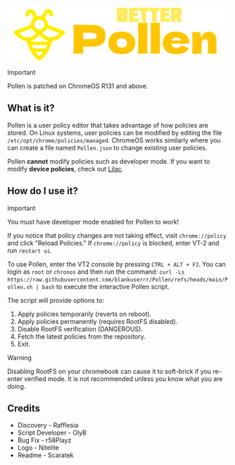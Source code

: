 ![Pollen](/Pollen.png)

>[!IMPORTANT]
>Pollen is patched on ChromeOS R131 and above. <br />
<!--
>Patches: <br />
>https://chromiumdash.appspot.com/commit/313936b9fe8c343841378ffe5f33ad34de3bb3b7 <br />
>https://chromium-review.googlesource.com/c/chromium/src/+/5258257
-->

## What is it?
Pollen is a user policy editor that takes advantage of how policies are stored. On Linux systems, user policies can be modified by editing the file `/etc/opt/chrome/policies/managed`. ChromeOS works similarly where you can create a file named `Pollen.json` to change existing user policies.

Pollen **cannot** modify policies such as developer mode. If you want to modify **device policies**, check out [Lilac](https://github.com/mercuryworkshop/lilac).

## How do I use it?
> [!IMPORTANT]
>You must have developer mode enabled for Pollen to work!

If you notice that policy changes are not taking effect, visit `chrome://policy` and click "Reload Policies." If `chrome://policy` is blocked, enter VT-2 and run `restart ui`.

[//]: # (CHANGE THIS LINK IF MERGING/FORKING)
To use Pollen, enter the VT2 console by pressing `CTRL + ALT + F2`. You can login as `root` or `chronos` and then run the command: `curl -Ls https://raw.githubusercontent.com/blankuserrr/Pollen/refs/heads/main/Pollen.sh | bash` to execute the interactive Pollen script.

The script will provide options to:
1.  Apply policies temporarily (reverts on reboot).
2.  Apply policies permanently (requires RootFS disabled).
3.  Disable RootFS verification (DANGEROUS).
4.  Fetch the latest policies from the repository.
5.  Exit.

> [!WARNING]
> Disabling RootFS on your chromebook can cause it to soft-brick if you re-enter verified mode. It is not recommended unless you know what you are doing.

## Credits
- Discovery - Rafflesia
- Script Developer - OlyB
- Bug Fix - r58Playz
- Logo - Nitelite
- Readme - Scaratek
